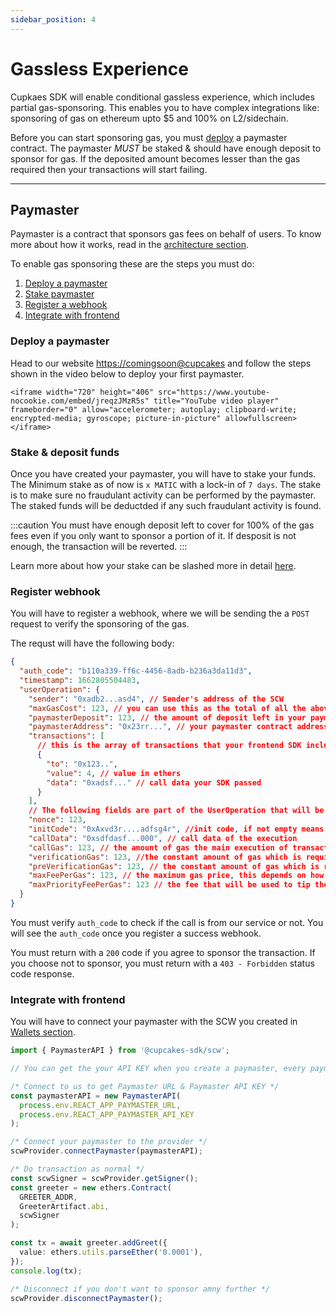 ```yaml
---
sidebar_position: 4
---
```


# Gassless Experience

Cupkaes SDK will enable conditional gassless experience, which includes partial gas-sponsoring. This enables you to have complex integrations like: sponsoring of gas on ethereum upto $5 and 100% on L2/sidechain.

Before you can start sponsoring gas, you must [deploy](./gassless-experience#deploy-a-paymaster) a paymaster contract. The paymaster _MUST_ be staked & should have enough deposit to sponsor for gas. If the deposited amount becomes lesser than the gas required then your transactions will start failing.

---

## Paymaster

Paymaster is a contract that sponsors gas fees on behalf of users. To know more about how it works, read in the [architecture section](./architecture/overview).

To enable gas sponsoring these are the steps you must do:

1. [Deploy a paymaster](./gassless-experience#deploy-a-paymaster)
2. [Stake paymaster](./gassless-experience#stake--deposit-funds)
3. [Register a webhook](./gassless-experience#register-webhook)
4. [Integrate with frontend](./gassless-experience#integrate-with-frontend)

### Deploy a paymaster

Head to our website [https://comingsoon@cupcakes](https://bit.ly/gas_less) and follow the steps shown in the video below to deploy your first paymaster.

```mdx-code-block
<iframe width="720" height="406" src="https://www.youtube-nocookie.com/embed/jreqzJMzR5s" title="YouTube video player" frameborder="0" allow="accelerometer; autoplay; clipboard-write; encrypted-media; gyroscope; picture-in-picture" allowfullscreen></iframe>
```

### Stake & deposit funds

Once you have created your paymaster, you will have to stake your funds. The Minimum stake as of now is `x MATIC` with a lock-in of `7 days`. The stake is to make sure no fraudulant activity can be performed by the paymaster. The staked funds will be deductded if any such fraudulant activity is found.

:::caution
You must have enough deposit left to cover for 100% of the gas fees even if you only want to sponsor a portion of it. If desposit is not enough, the transaction will be reverted.
:::

Learn more about how your stake can be slashed more in detail [here](./architecture/overview).

### Register webhook

You will have to register a webhook, where we will be sending the a `POST` request to verify the sponsoring of the gas.

The requst will have the following body:

```json
{
  "auth_code": "b110a339-ff6c-4456-8adb-b236a3da11d3",
  "timestamp": 1662805504483,
  "userOperation": {
    "sender": "0xadb2...asd4", // Sender's address of the SCW
    "maxGasCost": 123, // you can use this as the total of all the above gas breakup & use this to make decision of sponsoring
    "paymasterDeposit": 123, // the amount of deposit left in your paymaster contract, you can send refill transactions using this if you want to
    "paymasterAddress": "0x23rr...", // your paymaster contract address, you should send money to this address if paymasterDeposit is approaching zero
    "transactions": [
      // this is the array of transactions that your frontend SDK included for bundling
      {
        "to": "0x123..",
        "value": 4, // value in ethers
        "data": "0xadsf..." // call data your SDK passed
      }
    ],
    // The following fields are part of the UserOperation that will be used to generate signature, you can ignore these if you are using our paymaster SDK
    "nonce": 123,
    "initCode": "0xAxvd3r....adfsg4r", //init code, if not empty means that this wallet doesn't exist and will be deployed in this transaction along with executing the required transaction
    "callData": "0xsdfdasf...000", // call data of the execution
    "callGas": 123, // the amount of gas the main execution of transaction will take
    "verificationGas": 123, //the constant amount of gas which is required to verify sender's ownership
    "preVerificationGas": 123, // the constant amount of gas which is required by the bundler for processing the transaction
    "maxFeePerGas": 123, // the maximum gas price, this depends on how busy the network is
    "maxPriorityFeePerGas": 123 // the fee that will be used to tip the miner
  }
}
```

You must verify `auth_code` to check if the call is from our service or not. You will see the `auth_code` once you register a success webhook.

You must return with a `200` code if you agree to sponsor the transaction. If you choose not to sponsor, you must return with a `403 - Forbidden` status code response.

### Integrate with frontend

You will have to connect your paymaster with the SCW you created in [Wallets section](./wallets#initiate-a-wallet).

```typescript
import { PaymasterAPI } from '@cupcakes-sdk/scw';

// You can get the your API KEY when you create a paymaster, every paymaster has a different API KEY

/* Connect to us to get Paymaster URL & Paymaster API KEY */
const paymasterAPI = new PaymasterAPI(
  process.env.REACT_APP_PAYMASTER_URL,
  process.env.REACT_APP_PAYMASTER_API_KEY
);

/* Connect your paymaster to the provider */
scwProvider.connectPaymaster(paymasterAPI);

/* Do transaction as normal */
const scwSigner = scwProvider.getSigner();
const greeter = new ethers.Contract(
  GREETER_ADDR,
  GreeterArtifact.abi,
  scwSigner
);

const tx = await greeter.addGreet({
  value: ethers.utils.parseEther('0.0001'),
});
console.log(tx);

/* Disconnect if you don't want to sponsor amny further */
scwProvider.disconnectPaymaster();
```
